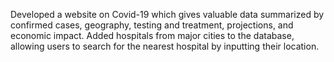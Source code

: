 Developed a website on Covid-19 which gives valuable data
summarized by confirmed cases, geography, testing and treatment,
projections, and economic impact. Added hospitals from major cities to
the database, allowing users to search for the nearest hospital by
inputting their location.
